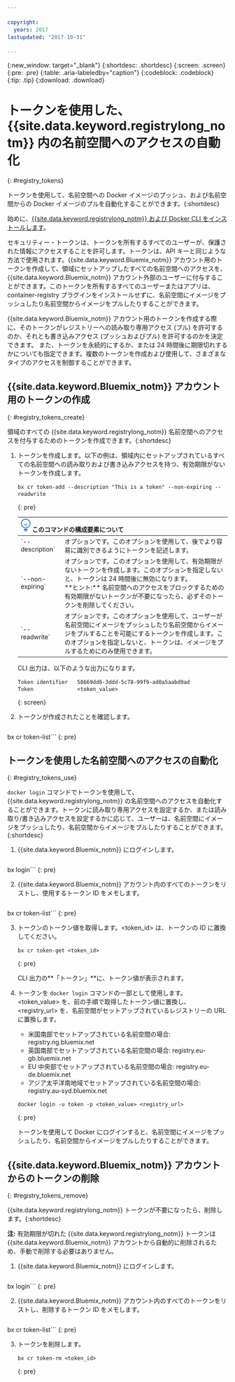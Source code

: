 ```yaml
---

copyright:
  years: 2017
lastupdated: "2017-10-31"

---
```


{:new_window: target="_blank"}
{:shortdesc: .shortdesc}
{:screen: .screen}
{:pre: .pre}
{:table: .aria-labeledby="caption"}
{:codeblock: .codeblock}
{:tip: .tip}
{:download: .download}






# トークンを使用した、{{site.data.keyword.registrylong_notm}} 内の名前空間へのアクセスの自動化
{: #registry_tokens}

トークンを使用して、名前空間への Docker イメージのプッシュ、および名前空間からの Docker イメージのプルを自動化することができます。{:shortdesc}

始めに、[{{site.data.keyword.registrylong_notm}} および Docker CLI をインストールします](registry_setup_cli_namespace.html#registry_cli_install)。

セキュリティー・トークンは、トークンを所有するすべてのユーザーが、保護された情報にアクセスすることを許可します。トークンは、API キーと同じような方法で使用されます。{{site.data.keyword.Bluemix_notm}} アカウント用のトークンを作成して、領域にセットアップしたすべての名前空間へのアクセスを、{{site.data.keyword.Bluemix_notm}} アカウント外部のユーザーに付与することができます。このトークンを所有するすべてのユーザーまたはアプリは、container-registry プラグインをインストールせずに、名前空間にイメージをプッシュしたり名前空間からイメージをプルしたりすることができます。

{{site.data.keyword.Bluemix_notm}} アカウント用のトークンを作成する際に、そのトークンがレジストリーへの読み取り専用アクセス (プル) を許可するのか、それとも書き込みアクセス (プッシュおよびプル) を許可するのかを決定できます。
また、トークンを永続的にするか、または 24 時間後に期限切れするかについても指定できます。複数のトークンを作成および使用して、さまざまなタイプのアクセスを制御することができます。


## {{site.data.keyword.Bluemix_notm}} アカウント用のトークンの作成
{: #registry_tokens_create}

領域のすべての {{site.data.keyword.registrylong_notm}} 名前空間へのアクセスを付与するためのトークンを作成できます。{:shortdesc}

1.  トークンを作成します。以下の例は、領域内にセットアップされているすべての名前空間への読み取りおよび書き込みアクセスを持つ、有効期限がないトークンを作成します。


    ```
    bx cr token-add --description "This is a token" --non-expiring --readwrite
    ```
    {: pre}

    <table>
        <thead>
        <th colspan=2><img src="images/idea.png"/> このコマンドの構成要素について</th>
        </thead>
        <tbody>
        <tr>
        <td>`--description`</td>
        <td>オプションです。このオプションを使用して、後でより容易に識別できるようにトークンを記述します。</td>
        </tr>
        <tr>
        <td>`--non-expiring`</td>
        <td>オプションです。このオプションを使用して、有効期限がないトークンを作成します。このオプションを指定しないと、トークンは 24 時間後に無効になります。<br> **ヒント:** 名前空間へのアクセスをブロックするための有効期限がないトークンが不要になったら、必ずそのトークンを削除してください。</td>
        </tr>
        <tr>
        <td>`--readwrite`</td>
        <td>オプションです。このオプションを使用して、ユーザーが名前空間にイメージをプッシュしたり名前空間からイメージをプルすることを可能にするトークンを作成します。このオプションを指定しないと、トークンは、イメージをプルするためにのみ使用できます。</td>
        </tr>
        </tbody>
        </table>

    CLI 出力は、以下のような出力になります。

    ```
    Token identifier   58669dd6-3ddd-5c78-99f9-ad0a5aabd9ad   
    Token              <token_value>
    ```
    {: screen}

2.  トークンが作成されたことを確認します。

    ```
bx cr token-list```
    {: pre}


## トークンを使用した名前空間へのアクセスの自動化
{: #registry_tokens_use}

`docker login` コマンドでトークンを使用して、{{site.data.keyword.registrylong_notm}} の名前空間へのアクセスを自動化することができます。トークンに読み取り専用アクセスを設定するか、または読み取り/書き込みアクセスを設定するかに応じて、ユーザーは、名前空間にイメージをプッシュしたり、名前空間からイメージをプルしたりすることができます。{:shortdesc}

1.  {{site.data.keyword.Bluemix_notm}} にログインします。

    ```
bx login```
    {: pre}

2.  {{site.data.keyword.Bluemix_notm}} アカウント内のすべてのトークンをリストし、使用するトークン ID をメモします。

    ```
bx cr token-list```
    {: pre}

3.  トークンのトークン値を取得します。&lt;token_id&gt; は、トークンの ID に置換してください。

    ```
    bx cr token-get <token_id>
    ```
    {: pre}

    CLI 出力の**「トークン」**に、トークン値が表示されます。

4.  トークンを `docker login` コマンドの一部として使用します。&lt;token_value&gt; を、前の手順で取得したトークン値に置換し、&lt;registry_url&gt; を、名前空間がセットアップされているレジストリーの URL に置換します。


    -   米国南部でセットアップされている名前空間の場合: registry.ng.bluemix.net
    -   英国南部でセットアップされている名前空間の場合: registry.eu-gb.bluemix.net
    -   EU 中央部でセットアップされている名前空間の場合: registry.eu-de.bluemix.net
    -   アジア太平洋南地域でセットアップされている名前空間の場合: registry.au-syd.bluemix.net

    ```
    docker login -u token -p <token_value> <registry_url>
    ```
    {: pre}

    トークンを使用して Docker にログインすると、名前空間にイメージをプッシュしたり、名前空間からイメージをプルしたりすることができます。


## {{site.data.keyword.Bluemix_notm}} アカウントからのトークンの削除
{: #registry_tokens_remove}

{{site.data.keyword.registrylong_notm}} トークンが不要になったら、削除します。{:shortdesc}

**注:** 有効期限が切れた {{site.data.keyword.registrylong_notm}} トークンは {{site.data.keyword.Bluemix_notm}} アカウントから自動的に削除されるため、手動で削除する必要はありません。

1.  {{site.data.keyword.Bluemix_notm}} にログインします。

    ```
bx login```
    {: pre}

2.  {{site.data.keyword.Bluemix_notm}} アカウント内のすべてのトークンをリストし、削除するトークン ID をメモします。

    ```
bx cr token-list```
    {: pre}

3.  トークンを削除します。

    ```
    bx cr token-rm <token_id>
    ```
    {: pre}


